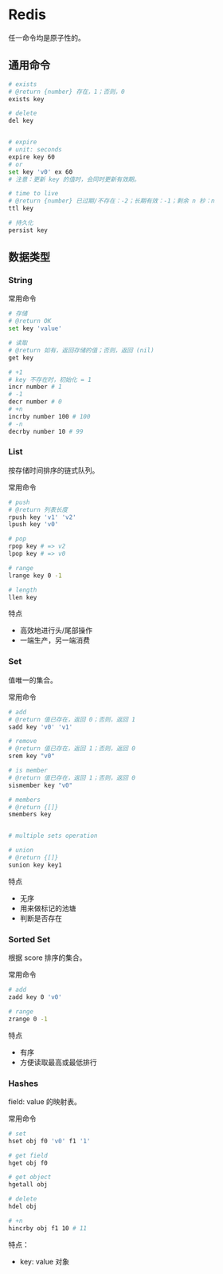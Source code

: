 # Redis

任一命令均是原子性的。

## 通用命令

```bash
# exists
# @return {number} 存在，1；否则，0
exists key

# delete
del key


# expire
# unit: seconds
expire key 60
# or
set key 'v0' ex 60
# 注意：更新 key 的值时，会同时更新有效期。

# time to live
# @return {number} 已过期/不存在：-2；长期有效：-1；剩余 n 秒：n
ttl key

# 持久化
persist key
```

## 数据类型

### String

常用命令

```bash
# 存储
# @return OK
set key 'value'

# 读取
# @return 如有，返回存储的值；否则，返回 (nil)
get key

# +1
# key 不存在时，初始化 = 1
incr number # 1
# -1
decr number # 0
# +n
incrby number 100 # 100
# -n
decrby number 10 # 99
```

### List

按存储时间排序的链式队列。

常用命令

```bash
# push
# @return 列表长度
rpush key 'v1' 'v2'
lpush key 'v0'

# pop
rpop key # => v2
lpop key # => v0

# range
lrange key 0 -1

# length
llen key
```

特点

* 高效地进行头/尾部操作
* 一端生产，另一端消费

### Set

值唯一的集合。

常用命令

```bash
# add
# @return 值已存在，返回 0；否则，返回 1
sadd key 'v0' 'v1'

# remove
# @return 值已存在，返回 1；否则，返回 0
srem key "v0"

# is member
# @return 值已存在，返回 1；否则，返回 0
sismember key "v0"

# members
# @return {[]}
smembers key


# multiple sets operation

# union
# @return {[]}
sunion key key1
```

特点

* 无序
* 用来做标记的池塘
* 判断是否存在

### Sorted Set

根据 score 排序的集合。

常用命令

```bash
# add
zadd key 0 'v0'

# range
zrange 0 -1
```

特点

* 有序
* 方便读取最高或最低排行

### Hashes

field: value 的映射表。

常用命令

```bash
# set
hset obj f0 'v0' f1 '1'

# get field
hget obj f0

# get object
hgetall obj

# delete
hdel obj

# +n
hincrby obj f1 10 # 11
```

特点：

* key: value 对象